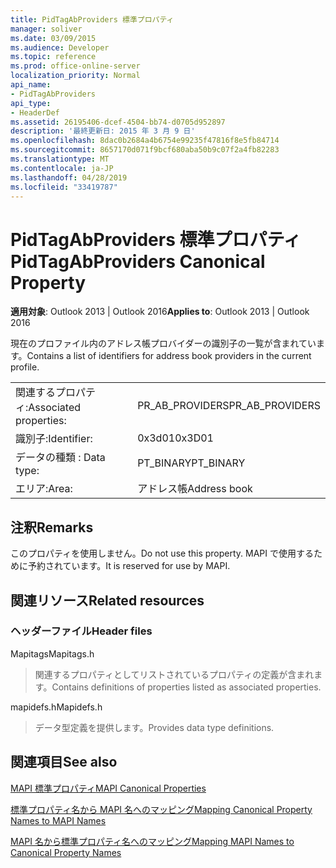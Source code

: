 ```yaml
---
title: PidTagAbProviders 標準プロパティ
manager: soliver
ms.date: 03/09/2015
ms.audience: Developer
ms.topic: reference
ms.prod: office-online-server
localization_priority: Normal
api_name:
- PidTagAbProviders
api_type:
- HeaderDef
ms.assetid: 26195406-dcef-4504-bb74-d0705d952897
description: '最終更新日: 2015 年 3 月 9 日'
ms.openlocfilehash: 8dac0b2684a4b6754e99235f47816f8e5fb84714
ms.sourcegitcommit: 8657170d071f9bcf680aba50b9c07f2a4fb82283
ms.translationtype: MT
ms.contentlocale: ja-JP
ms.lasthandoff: 04/28/2019
ms.locfileid: "33419787"
---
```

# <a name="pidtagabproviders-canonical-property"></a><span data-ttu-id="4dd50-103">PidTagAbProviders 標準プロパティ</span><span class="sxs-lookup"><span data-stu-id="4dd50-103">PidTagAbProviders Canonical Property</span></span>

  
  
<span data-ttu-id="4dd50-104">**適用対象**: Outlook 2013 | Outlook 2016</span><span class="sxs-lookup"><span data-stu-id="4dd50-104">**Applies to**: Outlook 2013 | Outlook 2016</span></span> 
  
<span data-ttu-id="4dd50-105">現在のプロファイル内のアドレス帳プロバイダーの識別子の一覧が含まれています。</span><span class="sxs-lookup"><span data-stu-id="4dd50-105">Contains a list of identifiers for address book providers in the current profile.</span></span> 
  
|||
|:-----|:-----|
|<span data-ttu-id="4dd50-106">関連するプロパティ:</span><span class="sxs-lookup"><span data-stu-id="4dd50-106">Associated properties:</span></span>  <br/> |<span data-ttu-id="4dd50-107">PR_AB_PROVIDERS</span><span class="sxs-lookup"><span data-stu-id="4dd50-107">PR_AB_PROVIDERS</span></span>  <br/> |
|<span data-ttu-id="4dd50-108">識別子:</span><span class="sxs-lookup"><span data-stu-id="4dd50-108">Identifier:</span></span>  <br/> |<span data-ttu-id="4dd50-109">0x3d01</span><span class="sxs-lookup"><span data-stu-id="4dd50-109">0x3D01</span></span>  <br/> |
|<span data-ttu-id="4dd50-110">データの種類 : </span><span class="sxs-lookup"><span data-stu-id="4dd50-110">Data type:</span></span>  <br/> |<span data-ttu-id="4dd50-111">PT_BINARY</span><span class="sxs-lookup"><span data-stu-id="4dd50-111">PT_BINARY</span></span>  <br/> |
|<span data-ttu-id="4dd50-112">エリア:</span><span class="sxs-lookup"><span data-stu-id="4dd50-112">Area:</span></span>  <br/> |<span data-ttu-id="4dd50-113">アドレス帳</span><span class="sxs-lookup"><span data-stu-id="4dd50-113">Address book</span></span>  <br/> |
   
## <a name="remarks"></a><span data-ttu-id="4dd50-114">注釈</span><span class="sxs-lookup"><span data-stu-id="4dd50-114">Remarks</span></span>

<span data-ttu-id="4dd50-115">このプロパティを使用しません。</span><span class="sxs-lookup"><span data-stu-id="4dd50-115">Do not use this property.</span></span> <span data-ttu-id="4dd50-116">MAPI で使用するために予約されています。</span><span class="sxs-lookup"><span data-stu-id="4dd50-116">It is reserved for use by MAPI.</span></span>
  
## <a name="related-resources"></a><span data-ttu-id="4dd50-117">関連リソース</span><span class="sxs-lookup"><span data-stu-id="4dd50-117">Related resources</span></span>

### <a name="header-files"></a><span data-ttu-id="4dd50-118">ヘッダーファイル</span><span class="sxs-lookup"><span data-stu-id="4dd50-118">Header files</span></span>

<span data-ttu-id="4dd50-119">Mapitags</span><span class="sxs-lookup"><span data-stu-id="4dd50-119">Mapitags.h</span></span>
  
> <span data-ttu-id="4dd50-120">関連するプロパティとしてリストされているプロパティの定義が含まれます。</span><span class="sxs-lookup"><span data-stu-id="4dd50-120">Contains definitions of properties listed as associated properties.</span></span>
    
<span data-ttu-id="4dd50-121">mapidefs.h</span><span class="sxs-lookup"><span data-stu-id="4dd50-121">Mapidefs.h</span></span>
  
> <span data-ttu-id="4dd50-122">データ型定義を提供します。</span><span class="sxs-lookup"><span data-stu-id="4dd50-122">Provides data type definitions.</span></span>
    
## <a name="see-also"></a><span data-ttu-id="4dd50-123">関連項目</span><span class="sxs-lookup"><span data-stu-id="4dd50-123">See also</span></span>



[<span data-ttu-id="4dd50-124">MAPI 標準プロパティ</span><span class="sxs-lookup"><span data-stu-id="4dd50-124">MAPI Canonical Properties</span></span>](mapi-canonical-properties.md)
  
[<span data-ttu-id="4dd50-125">標準プロパティ名から MAPI 名へのマッピング</span><span class="sxs-lookup"><span data-stu-id="4dd50-125">Mapping Canonical Property Names to MAPI Names</span></span>](mapping-canonical-property-names-to-mapi-names.md)
  
[<span data-ttu-id="4dd50-126">MAPI 名から標準プロパティ名へのマッピング</span><span class="sxs-lookup"><span data-stu-id="4dd50-126">Mapping MAPI Names to Canonical Property Names</span></span>](mapping-mapi-names-to-canonical-property-names.md)

